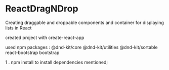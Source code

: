 # ReactDragNDrop
 Creating draggable and droppable components and container for displaying lists in React


created project with create-react-app 

used npm packages : 
	@dnd-kit/core
	@dnd-kit/utilities
	@dnd-kit/sortable
	react-bootstrap
	bootstrap


1 . npm install to install dependencies mentioned; 
